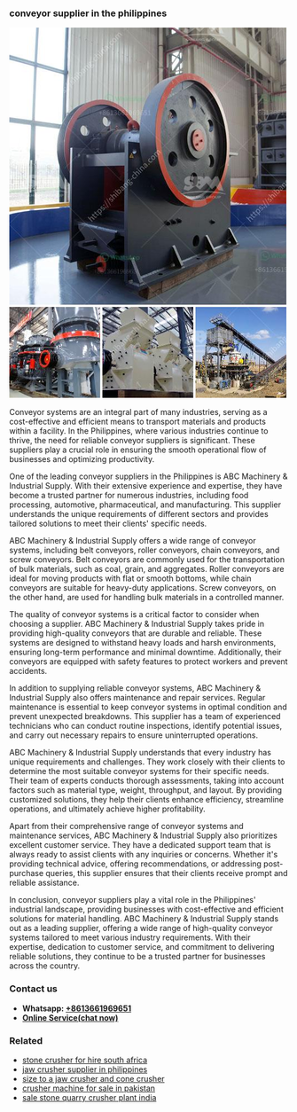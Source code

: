 <h3>conveyor supplier in the philippines</h3><img src='1708589352.jpg' alt=''><p>Conveyor systems are an integral part of many industries, serving as a cost-effective and efficient means to transport materials and products within a facility. In the Philippines, where various industries continue to thrive, the need for reliable conveyor suppliers is significant. These suppliers play a crucial role in ensuring the smooth operational flow of businesses and optimizing productivity.</p><p>One of the leading conveyor suppliers in the Philippines is ABC Machinery & Industrial Supply. With their extensive experience and expertise, they have become a trusted partner for numerous industries, including food processing, automotive, pharmaceutical, and manufacturing. This supplier understands the unique requirements of different sectors and provides tailored solutions to meet their clients' specific needs.</p><p>ABC Machinery & Industrial Supply offers a wide range of conveyor systems, including belt conveyors, roller conveyors, chain conveyors, and screw conveyors. Belt conveyors are commonly used for the transportation of bulk materials, such as coal, grain, and aggregates. Roller conveyors are ideal for moving products with flat or smooth bottoms, while chain conveyors are suitable for heavy-duty applications. Screw conveyors, on the other hand, are used for handling bulk materials in a controlled manner.</p><p>The quality of conveyor systems is a critical factor to consider when choosing a supplier. ABC Machinery & Industrial Supply takes pride in providing high-quality conveyors that are durable and reliable. These systems are designed to withstand heavy loads and harsh environments, ensuring long-term performance and minimal downtime. Additionally, their conveyors are equipped with safety features to protect workers and prevent accidents.</p><p>In addition to supplying reliable conveyor systems, ABC Machinery & Industrial Supply also offers maintenance and repair services. Regular maintenance is essential to keep conveyor systems in optimal condition and prevent unexpected breakdowns. This supplier has a team of experienced technicians who can conduct routine inspections, identify potential issues, and carry out necessary repairs to ensure uninterrupted operations.</p><p>ABC Machinery & Industrial Supply understands that every industry has unique requirements and challenges. They work closely with their clients to determine the most suitable conveyor systems for their specific needs. Their team of experts conducts thorough assessments, taking into account factors such as material type, weight, throughput, and layout. By providing customized solutions, they help their clients enhance efficiency, streamline operations, and ultimately achieve higher profitability.</p><p>Apart from their comprehensive range of conveyor systems and maintenance services, ABC Machinery & Industrial Supply also prioritizes excellent customer service. They have a dedicated support team that is always ready to assist clients with any inquiries or concerns. Whether it's providing technical advice, offering recommendations, or addressing post-purchase queries, this supplier ensures that their clients receive prompt and reliable assistance.</p><p>In conclusion, conveyor suppliers play a vital role in the Philippines' industrial landscape, providing businesses with cost-effective and efficient solutions for material handling. ABC Machinery & Industrial Supply stands out as a leading supplier, offering a wide range of high-quality conveyor systems tailored to meet various industry requirements. With their expertise, dedication to customer service, and commitment to delivering reliable solutions, they continue to be a trusted partner for businesses across the country.</p><h3>Contact us</h3><ul><li><strong>Whatsapp:&nbsp;<a href="https://wa.me/8613661969651">+8613661969651</a></strong></li><li><a href="https://swt.shibang-china.com/?git&amp;zhl&amp;conveyor supplier in the philippines"><strong>Online Service(chat now)</strong></a></li></ul><h3>Related</h3><ul><li><a href='stone crusher for hire south africa.md'>stone crusher for hire south africa</a></li><li><a href='jaw crusher supplier in philippines.md'>jaw crusher supplier in philippines</a></li><li><a href='size to a jaw crusher and cone crusher.md'>size to a jaw crusher and cone crusher</a></li><li><a href='crusher machine for sale in pakistan.md'>crusher machine for sale in pakistan</a></li><li><a href='sale stone quarry crusher plant india.md'>sale stone quarry crusher plant india</a></li></ul>